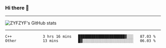 ### Hi there 👋

-------

<!--

- 🔭 I’m currently working on ...
- 🌱 I’m currently learning Rust
- 👯 I’m looking to collaborate on ...
- 🤔 I’m looking for help with ...
- 💬 Ask me about ...
- 📫 How to reach me: ...
- 😄 Pronouns: ...
- ⚡ Fun fact: ...

-------
-->

![ZYFZYF's GitHub stats](https://github-readme-stats.vercel.app/api?username=ZYFZYF)


-------

<!--START_SECTION:waka-->

```text
C++              3 hrs 16 mins   █████████████████████▓░░░   87.03 %
Other            13 mins         █▓░░░░░░░░░░░░░░░░░░░░░░░   06.03 %
```

<!--END_SECTION:waka-->


